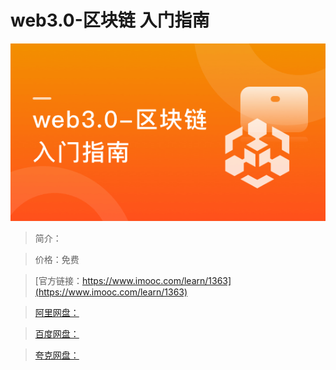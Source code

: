 # web3.0-区块链 入门指南

![img](../../assets/634e0747099f438f00000000.png)

> 简介：

> 价格：免费

> [官方链接：https://www.imooc.com/learn/1363](https://www.imooc.com/learn/1363)

> [阿里网盘：]()

> [百度网盘：]()

> [夸克网盘：]()
